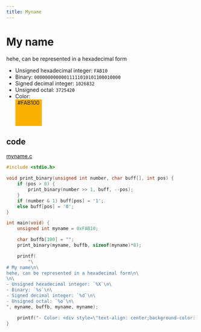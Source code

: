```yaml
---
title: Myname
---
```


# My name
hehe, can be represented in a hexadecimal form

- Unsigned hexadecimal integer: `FAB10`
- Binary: `00000000000011111010101100010000`
- Signed decimal integer: `1026832`
- Unsigned octal: `3725420`
- Color: <div style="text-align: center;background-color: #FAB100;height: 5em;width: 5em;">#FAB100</div>

## code

[myname.c](resources/myname.c)

```c
#include <stdio.h>

void print_binary(unsigned int number, char buff[], int pos) {
    if (pos > 0) {
        print_binary(number >> 1, buff, --pos);
    }
    if (number & 1) buff[pos] = '1';
    else buff[pos] = '0';
}

int main(void) {
    unsigned int myname = 0xFAB10;

    char buffb[100] = "";
    print_binary(myname, buffb, sizeof(myname)*8);

    printf(
        "\
# My name\n\
hehe, can be represented in a hexadecimal form\n\
\n\
- Unsigned hexadecimal integer: `%X`\n\
- Binary: `%s`\n\
- Signed decimal integer: `%d`\n\
- Unsigned octal: `%o`\n\
", myname, buffb, myname, myname);

    printf("- Color: <div style=\"text-align: center;background-color: #FAB100;height: 5em;width: 5em;\">#FAB100</div>\n");
}
```